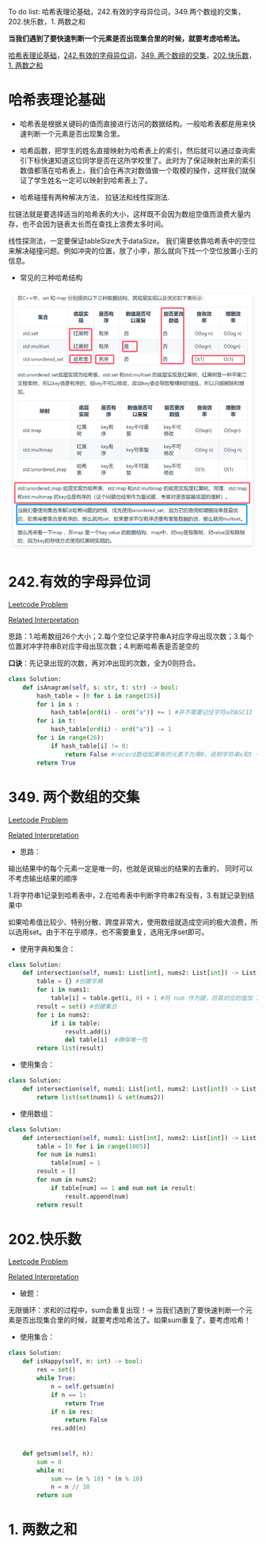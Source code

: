 To do list: 哈希表理论基础，242.有效的字母异位词，349.两个数组的交集，202.快乐数，1. 两数之和

**当我们遇到了要快速判断一个元素是否出现集合里的时候，就要考虑哈希法。**

[哈希表理论基础](#01)，[242.有效的字母异位词](#02)，[349. 两个数组的交集](#03)，[202.快乐数](#04)，[1. 两数之和](#05)

# <span id="01">哈希表理论基础</span>

- 哈希表是根据关键码的值而直接进行访问的数据结构。一般哈希表都是用来快速判断一个元素是否出现集合里。

- 哈希函数，把学生的姓名直接映射为哈希表上的索引，然后就可以通过查询索引下标快速知道这位同学是否在这所学校里了。此时为了保证映射出来的索引数值都落在哈希表上，我们会在再次对数值做一个取模的操作，这样我们就保证了学生姓名一定可以映射到哈希表上了。

- 哈希碰撞有两种解决方法， 拉链法和线性探测法.

拉链法就是要选择适当的哈希表的大小，这样既不会因为数组空值而浪费大量内存，也不会因为链表太长而在查找上浪费太多时间。

线性探测法，一定要保证tableSize大于dataSize。 我们需要依靠哈希表中的空位来解决碰撞问题。例如冲突的位置，放了小李，那么就向下找一个空位放置小王的信息。

- 常见的三种哈希结构
  
![image](../images/hash_table_theory.png)

  

# <span id="02">242.有效的字母异位词</span>

[Leetcode Problem](https://leetcode.cn/problems/valid-anagram/description/)

[Related Interpretation](https://programmercarl.com/0242.%E6%9C%89%E6%95%88%E7%9A%84%E5%AD%97%E6%AF%8D%E5%BC%82%E4%BD%8D%E8%AF%8D.html#%E7%AE%97%E6%B3%95%E5%85%AC%E5%BC%80%E8%AF%BE)

思路：1.哈希数组26个大小；2.每个空位记录字符串A对应字母出现次数；3.每个位置对冲字符串B对应字母出现次数；4.判断哈希表是否是空的

**口诀**：先记录出现的次数，再对冲出现的次数，全为0则符合。

```Python
class Solution:
    def isAnagram(self, s: str, t: str) -> bool:
        hash_table = [0 for i in range(26)]
        for i in s :
            hash_table[ord(i) - ord("a")] += 1 #并不需要记住字符a的ASCII
        for i in t:
            hash_table[ord(i) - ord("a")] -= 1
        for i in range(26):
            if hash_table[i] != 0: 
                return False #record数组如果有的元素不为零0，说明字符串s和t 一定是谁多了字符或者谁少了字符
        return True
```

# <span id="03">349. 两个数组的交集</span>

[Leetcode Problem](https://leetcode.cn/problems/intersection-of-two-arrays/description/)

[Related Interpretation](https://programmercarl.com/0349.%E4%B8%A4%E4%B8%AA%E6%95%B0%E7%BB%84%E7%9A%84%E4%BA%A4%E9%9B%86.html)


- 思路：

输出结果中的每个元素一定是唯一的，也就是说输出的结果的去重的， 同时可以不考虑输出结果的顺序

1.将字符串1记录到哈希表中，2.在哈希表中判断字符串2有没有，3.有就记录到结果中

如果哈希值比较少、特别分散、跨度非常大，使用数组就造成空间的极大浪费，所以选用set。由于不在乎顺序，也不需要重复，选用无序set即可。

- 使用字典和集合：
  
```Python
class Solution:
    def intersection(self, nums1: List[int], nums2: List[int]) -> List[int]:
        table = {} #创建字典
        for i in nums1:
            table[i] = table.get(i, 0) + 1 #将 num 作为键，将其对应的值加 1 后存入 table 中。这样做的目的是统计 num 在 nums1 中出现的次数。
        result = set() #创建集合
        for i in nums2:
            if i in table:
                result.add(i)
                del table[i]  #确保唯一性
        return list(result)
```

- 使用集合：

```Python
class Solution:
    def intersection(self, nums1: List[int], nums2: List[int]) -> List[int]:
        return list(set(nums1) & set(nums2))
```

- 使用数组：

```Python
class Solution:
    def intersection(self, nums1: List[int], nums2: List[int]) -> List[int]:
        table = [0 for i in range(1005)]
        for num in nums1:
            table[num] = 1
        result = []
        for num in nums2:
            if table[num] == 1 and num not in result:
                result.append(num)
        return result
```

# <span id="04">202.快乐数</span>

[Leetcode Problem](https://leetcode.cn/problems/happy-number/description/)

[Related Interpretation](https://programmercarl.com/0202.%E5%BF%AB%E4%B9%90%E6%95%B0.html#%E6%80%9D%E8%B7%AF)

- 破题：

无限循环：求和的过程中，sum会重复出现！→ 当我们遇到了要快速判断一个元素是否出现集合里的时候，就要考虑哈希法了。如果sum重复了，要考虑哈希！

- 使用集合：

```Python
class Solution:
    def isHappy(self, n: int) -> bool:
        res = set()
        while True:
            n = self.getsum(n)
            if n == 1:
                return True
            if n in res:
                return False
            res.add(n)

    
    def getsum(self, n):
        sum = 0
        while n:
            sum += (n % 10) * (n % 10)
            n = n // 10
        return sum
```



# <span id="05">1. 两数之和</span>
